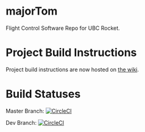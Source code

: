 # majorTom
Flight Control Software Repo for UBC Rocket.

# Project Build Instructions
Project build instructions are now hosted on [the wiki](https://github.com/UBC-Rocket/majorTom/wiki/Project-Build-Instructions).

# Build Statuses
Master Branch: [![CircleCI](https://circleci.com/gh/UBC-Rocket/majorTom/tree/master.svg?style=svg)](https://circleci.com/gh/UBC-Rocket/majorTom/tree/master)

Dev Branch: [![CircleCI](https://circleci.com/gh/UBC-Rocket/majorTom/tree/dev.svg?style=svg)](https://circleci.com/gh/UBC-Rocket/majorTom/tree/dev)
